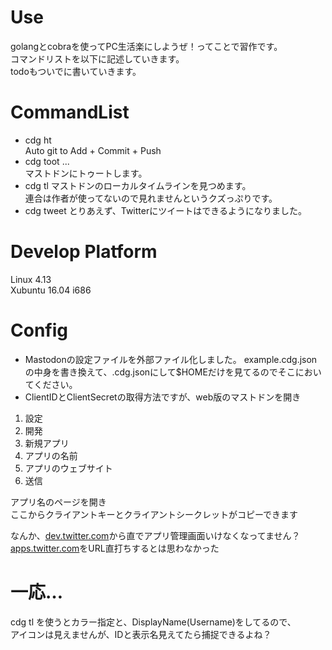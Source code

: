 # Use
golangとcobraを使ってPC生活楽にしようぜ！ってことで習作です。  
コマンドリストを以下に記述していきます。  
todoもついでに書いていきます。  
# CommandList
- cdg ht  
Auto git to Add + Commit + Push  
- cdg toot ...  
マストドンにトゥートします。  
- cdg tl
マストドンのローカルタイムラインを見つめます。  
連合は作者が使ってないので見れませんというクズっぷりです。  
- cdg tweet
とりあえず、Twitterにツイートはできるようになりました。  

# Develop Platform
Linux 4.13  
Xubuntu 16.04 i686  
  
# Config
- Mastodonの設定ファイルを外部ファイル化しました。
example.cdg.jsonの中身を書き換えて、.cdg.jsonにして$HOMEだけを見てるのでそこにおいてください。  
- ClientIDとClientSecretの取得方法ですが、web版のマストドンを開き
1. 設定
2. 開発
3. 新規アプリ
4. アプリの名前
5. アプリのウェブサイト
6. 送信
  
アプリ名のページを開き  
ここからクライアントキーとクライアントシークレットがコピーできます  
  
なんか、[dev.twitter.com](https://developer.twitter.com/)から直でアプリ管理画面いけなくなってません？  
[apps.twitter.com](https://apps.twitter.com/)をURL直打ちするとは思わなかった  

# 一応…
cdg tl を使うとカラー指定と、DisplayName(Username)をしてるので、  
アイコンは見えませんが、IDと表示名見えてたら捕捉できるよね？  

